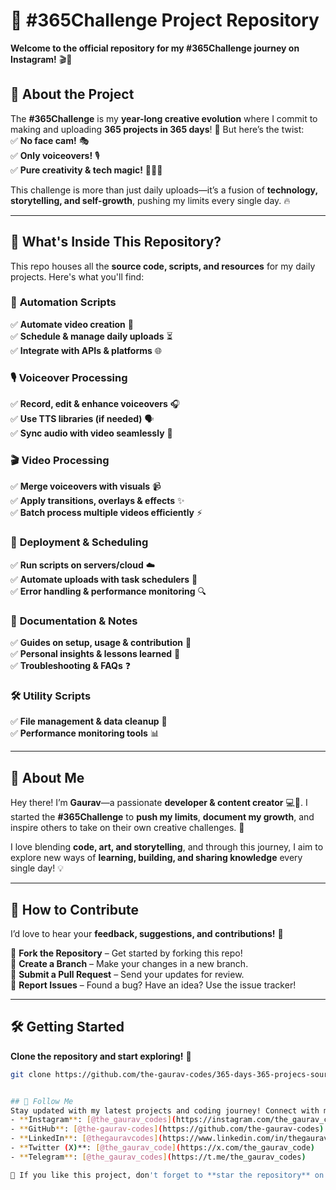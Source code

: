 # 🚀 #365Challenge Project Repository  
**Welcome to the official repository for my #365Challenge journey on Instagram!** 🎬🎤  

## 🌟 About the Project  
The **#365Challenge** is my **year-long creative evolution** where I commit to making and uploading **365 projects in 365 days**! 🎯 But here’s the twist:  
✅ **No face cam!** 🎭  
✅ **Only voiceovers!** 🎙️  
✅ **Pure creativity & tech magic!** 🧑‍💻✨  

This challenge is more than just daily uploads—it’s a fusion of **technology, storytelling, and self-growth**, pushing my limits every single day. 🔥  

---

## 📂 What's Inside This Repository?  
This repo houses all the **source code, scripts, and resources** for my daily projects. Here's what you'll find:  

### 🔄 **Automation Scripts**  
✅ **Automate video creation** 🎥  
✅ **Schedule & manage daily uploads** ⏳  
✅ **Integrate with APIs & platforms** 🌐  

### 🎙 **Voiceover Processing**  
✅ **Record, edit & enhance voiceovers** 🎧  
✅ **Use TTS libraries (if needed)** 🗣️  
✅ **Sync audio with video seamlessly** 🎼  

### 🎬 **Video Processing**  
✅ **Merge voiceovers with visuals** 📹  
✅ **Apply transitions, overlays & effects** ✨  
✅ **Batch process multiple videos efficiently** ⚡  

### 🚀 **Deployment & Scheduling**  
✅ **Run scripts on servers/cloud** ☁️  
✅ **Automate uploads with task schedulers** 📅  
✅ **Error handling & performance monitoring** 🔍  

### 📖 **Documentation & Notes**  
✅ **Guides on setup, usage & contribution** 📑  
✅ **Personal insights & lessons learned** 📝  
✅ **Troubleshooting & FAQs** ❓  

### 🛠 **Utility Scripts**  
✅ **File management & data cleanup** 📂  
✅ **Performance monitoring tools** 📊  

---

## 👋 About Me  
Hey there! I’m **Gaurav**—a passionate **developer & content creator** 💻🎨. I started the **#365Challenge** to **push my limits**, **document my growth**, and inspire others to take on their own creative challenges. 🚀  

I love blending **code, art, and storytelling**, and through this journey, I aim to explore new ways of **learning, building, and sharing knowledge** every single day! 💡  

---

## 🤝 How to Contribute  
I’d love to hear your **feedback, suggestions, and contributions!** 🙌  

🔹 **Fork the Repository** – Get started by forking this repo!  
🔹 **Create a Branch** – Make your changes in a new branch.  
🔹 **Submit a Pull Request** – Send your updates for review.  
🔹 **Report Issues** – Found a bug? Have an idea? Use the issue tracker!  

---

## 🛠 Getting Started  
**Clone the repository and start exploring!** 🚀  

```bash
git clone https://github.com/the-gaurav-codes/365-days-365-projecs-source-code-the_gaurav_codes.git


## 📲 Follow Me
Stay updated with my latest projects and coding journey! Connect with me on:
- **Instagram**: [@the_gaurav_codes](https://instagram.com/the_gaurav_codes)
- **GitHub**: [@the-gaurav-codes](https://github.com/the-gaurav-codes)
- **LinkedIn**: [@thegauravcodes](https://www.linkedin.com/in/thegauravcodes)
- **Twitter (X)**: [@the_gaurav_code](https://x.com/the_gaurav_code)
- **Telegram**: [@the_gaurav_codes](https://t.me/the_gaurav_codes)

💙 If you like this project, don't forget to **star the repository** on GitHub and **follow me** for more amazing projects!
